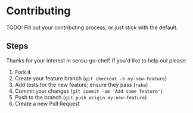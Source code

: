 Contributing
============

TODO: Fill out your contributing process, or just stick with the default.

Steps
-----

Thanks for your interest in sensu-go-chef! If you'd like to help out please:

1. Fork it
2. Create your feature branch (`git checkout -b my-new-feature`)
3. Add tests for the new feature; ensure they pass (`rake`)
4. Commit your changes (`git commit -am 'Add some feature'`)
5. Push to the branch (`git push origin my-new-feature`)
6. Create a new Pull Request

